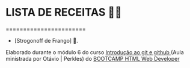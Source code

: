 # LISTA DE RECEITAS 👩‍🍳
=======================
- [Strogonoff de Frango] 🐔.


Elaborado durante o módulo 6 do curso [ Introdução ao git e github ](https://web.digitalinnovation.one/course/introducao-ao-git-e-ao-github/learning/75b9fe49-6ed4-4480-83a7-7e37fc356aa9?back=/track/html-web-developer&bootcamp_id=9fb3f492-ea99-4055-82cb-c364f18706ec) (Aula ministrada por Otávio | Perkles) do [BOOTCAMP HTML Web Developer](https://web.digitalinnovation.one/track/html-web-developer)

